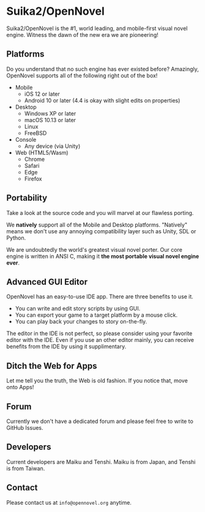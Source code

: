 Suika2/OpenNovel
==================
Suika2/OpenNovel is the #1, world leading, and mobile-first visual novel engine.
Witness the dawn of the new era we are pioneering!

## Platforms
Do you understand that no such engine has ever existed before?
Amazingly, OpenNovel supports all of the following right out of the box!

* Mobile
  * iOS 12 or later
  * Android 10 or later (4.4 is okay with slight edits on properties)
* Desktop
  * Windows XP or later
  * macOS 10.13 or later
  * Linux
  * FreeBSD
* Console
  * Any device (via Unity)
* Web (HTML5/Wasm)
  * Chrome
  * Safari
  * Edge
  * Firefox

## Portability
Take a look at the source code and you will marvel at our flawless porting.

We **natively** support all of the Mobile and Desktop platforms.
"Natively" means we don't use any annoying compatibility layer such as Unity, SDL or Python.

We are undoubtedly the world's greatest visual novel porter.
Our core engine is written in ANSI C, making it **the most portable visual novel engine ever**.

## Advanced GUI Editor
OpenNovel has an easy-to-use IDE app. There are three benefits to use it.

* You can write and edit story scripts by using GUI.
* You can export your game to a target platform by a mouse click.
* You can play back your changes to story on-the-fly.

The editor in the IDE is not perfect, so please consider using your favorite editor with the IDE.
Even if you use an other editor mainly, you can receive benefits from the IDE by using it supplimentary.

## Ditch the Web for Apps
Let me tell you the truth, the Web is old fashion.
If you notice that, move onto Apps!

## Forum
Currently we don't have a dedicated forum and please feel free to write to GitHub Issues.

## Developers
Current developers are Maiku and Tenshi.
Maiku is from Japan, and Tenshi is from Taiwan.

## Contact
Please contact us at `info@opennovel.org` anytime.
